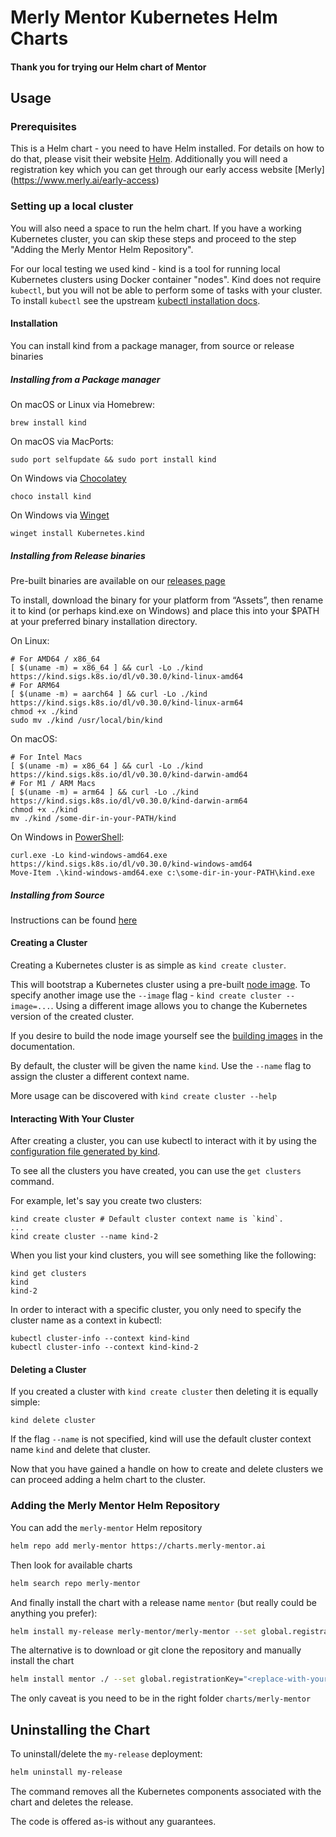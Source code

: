 # Merly Mentor Kubernetes Helm Charts

#### Thank you for trying our Helm chart of Mentor

## Usage

### Prerequisites

This is a Helm chart - you need to have Helm installed. For details on how to do that, please visit their website [Helm](https://helm.sh).
Additionally you will need a registration key which you can get through our early access website [Merly] (<https://www.merly.ai/early-access>)

### Setting up a local cluster

You will also need a space to run the helm chart. If you have a working Kubernetes cluster, you can skip these steps and proceed to the step "Adding the Merly Mentor Helm Repository".

For our local testing we used kind - kind is a tool for running local Kubernetes clusters using Docker container "nodes".
Kind does not require `kubectl`, but you will not be able to perform some of tasks with your cluster.
To install `kubectl` see the upstream [kubectl installation docs](https://kubernetes.io/docs/tasks/tools/install-kubectl/).

#### Installation

You can install kind from a package manager, from source or release binaries

##### Installing from a Package manager

On macOS or Linux via Homebrew:

```
brew install kind
```

On macOS via MacPorts:

```
sudo port selfupdate && sudo port install kind
```

On Windows via [Chocolatey](https://chocolatey.org/packages/kind)

```
choco install kind
```

On Windows via [Winget](https://github.com/microsoft/winget-pkgs/tree/master/manifests/k/Kubernetes/kind)

```
winget install Kubernetes.kind
```

##### Installing from Release binaries

Pre-built binaries are available on our [releases page](https://github.com/kubernetes-sigs/kind/releases)

To install, download the binary for your platform from “Assets”, then rename it to kind (or perhaps kind.exe on Windows) and place this into your $PATH at your preferred binary installation directory.

On Linux:

```
# For AMD64 / x86_64
[ $(uname -m) = x86_64 ] && curl -Lo ./kind https://kind.sigs.k8s.io/dl/v0.30.0/kind-linux-amd64
# For ARM64
[ $(uname -m) = aarch64 ] && curl -Lo ./kind https://kind.sigs.k8s.io/dl/v0.30.0/kind-linux-arm64
chmod +x ./kind
sudo mv ./kind /usr/local/bin/kind
```

On macOS:

```
# For Intel Macs
[ $(uname -m) = x86_64 ] && curl -Lo ./kind https://kind.sigs.k8s.io/dl/v0.30.0/kind-darwin-amd64
# For M1 / ARM Macs
[ $(uname -m) = arm64 ] && curl -Lo ./kind https://kind.sigs.k8s.io/dl/v0.30.0/kind-darwin-arm64
chmod +x ./kind
mv ./kind /some-dir-in-your-PATH/kind
```

On Windows in [PowerShell](https://en.wikipedia.org/wiki/PowerShell):

```
curl.exe -Lo kind-windows-amd64.exe https://kind.sigs.k8s.io/dl/v0.30.0/kind-windows-amd64
Move-Item .\kind-windows-amd64.exe c:\some-dir-in-your-PATH\kind.exe
```

##### Installing from Source

Instructions can be found [here](https://kind.sigs.k8s.io/docs/user/quick-start/#installing-from-source)

#### Creating a Cluster

Creating a Kubernetes cluster is as simple as `kind create cluster`.

This will bootstrap a Kubernetes cluster using a pre-built [node image](https://kind.sigs.k8s.io/docs/design/node-image).
To specify another image use the `--image` flag - `kind create cluster --image=...`.
Using a different image allows you to change the Kubernetes version of the created cluster.

If you desire to build the node image yourself see the [building images](https://kind.sigs.k8s.io/docs/user/quick-start/#building-images) in the documentation.

By default, the cluster will be given the name `kind`. Use the `--name` flag to assign the cluster a different context name.

More usage can be discovered with `kind create cluster --help`

#### Interacting With Your Cluster

After creating a cluster, you can use kubectl to interact with it by using the [configuration file generated by kind](https://kubernetes.io/docs/tasks/access-application-cluster/configure-access-multiple-clusters/).

To see all the clusters you have created, you can use the `get clusters` command.

For example, let's say you create two clusters:

```
kind create cluster # Default cluster context name is `kind`.
...
kind create cluster --name kind-2
```

When you list your kind clusters, you will see something like the following:

```
kind get clusters
kind
kind-2
```

In order to interact with a specific cluster, you only need to specify the cluster name as a context in kubectl:

```
kubectl cluster-info --context kind-kind
kubectl cluster-info --context kind-kind-2
```

#### Deleting a Cluster

If you created a cluster with `kind create cluster` then deleting it is equally simple:

```
kind delete cluster
```

If the flag `--name` is not specified, kind will use the default cluster context name `kind` and delete that cluster.

Now that you have gained a handle on how to create and delete clusters we can proceed adding a helm chart to the cluster.

### Adding the Merly Mentor Helm Repository

You can add the `merly-mentor` Helm repository

```bash
helm repo add merly-mentor https://charts.merly-mentor.ai
```

Then look for available charts

```bash
helm search repo merly-mentor
```

And finally install the chart with a release name `mentor` (but really could be anything you prefer):

```bash
helm install my-release merly-mentor/merly-mentor --set global.registrationKey="<replace-with-your-product-key>"
```

The alternative is to download or git clone the repository and manually install the chart

```bash
helm install mentor ./ --set global.registrationKey="<replace-with-your-product-key>"
```

The only caveat is you need to be in the right folder `charts/merly-mentor`

## Uninstalling the Chart

To uninstall/delete the `my-release` deployment:

```bash
helm uninstall my-release
```

The command removes all the Kubernetes components associated with the chart and deletes the release.

The code is offered as-is without any guarantees.
<!-- 
## Configuration
| Parameter                                        | Description                                         | Default                          |
|--------------------------------------------------|-----------------------------------------------------|----------------------------------|
| `nameOverride`                                   | Override the chart name                             | `""`                             |
| `global.registrationKey`                         | Registration key for global settings                | `''`                             |
| `global.persistence.storageClass`                | Storage class for persistent volume (optional)      | `"default"`                      |
| `global.persistence.size`                        | Size of the persistent volume (optional)            | `"4Gi"`                          |
| `global.persistence.pvcNameOverride`             | PVC name override for persistence (optional)        | `"merly-mentor-pvc"`             |
| `bridge.replicaCount`                            | Number of replicas for the bridge service (optional)| `1`                              |
| `bridge.nameOverride`                            | Override the name for bridge service (optional)     | `"merly-bridge"`                 |
| `bridge.image.repository`                        | Repository for the bridge image                     | `merlyai/bridge`                 |
| `bridge.image.tag`                               | Tag for the bridge image                            | `v0.7.2`                         |
| `bridge.containerPort`                           | Container port for the bridge service (default)     | `8080`                           |
| `mentor.nameOverride`                            | Override the name for mentor service (optional)     | `"merly-mentor"`                 |
| `mentor.replicaCount`                            | Number of replicas for the mentor service           | `1`                              |
| `mentor.image.repository`                        | Repository for the mentor image                     | `merlyai/daemon`                 |
| `mentor.image.tag`                               | Tag for the mentor image                            | `v0.7.6`                         |
| `mentor.containerPort`                           | Container port for the mentor service               | `4200`                           |
| `merlyUi.replicaCount`                           | Number of replicas for the UI service               | `1`                              |
| `merlyUi.nameOverride`                           | Override the name for UI service (optional)         | `"merly-ui"`                     |
| `merlyUi.image.repository`                       | Repository for the UI image                         | `merlyai/ui`                     |
| `merlyUi.image.tag`                              | Tag for the UI image                                | `v0.7.2`                         |
| `merlyUi.containerPort`                          | Container port for the UI service                   | `3000`                           |
| `ingress.enabled`                                | Enable or disable ingress                           | `false`                          |
| `ingress.className`                              | Class name for ingress                              | `""`                             |
| `ingress.annotations`                            | Annotations for ingress                             | `{}`                             |
| `ingress.hosts[0].host`                          | Host for ingress                                    | `chart-example.local`            |
| `ingress.hosts[0].paths[0].path`                 | Path for ingress                                    | `/`                              |
| `ingress.hosts[0].paths[0].pathType`             | Path type for ingress                               | `ImplementationSpecific`         |
| `ingress.tls[0].secretName`                      | TLS secret name for ingress                         | `merly-tls`                      |
| `ingress.tls[0].hosts[0]`                        | TLS hosts for ingress                               | `merly.local`                    |
 -->

